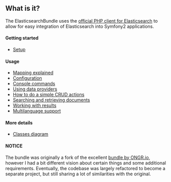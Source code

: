 ## What is it?

The ElasticsearchBundle uses the [official PHP client for Elasticsearch](https://www.elastic.co/guide/en/elasticsearch/client/php-api/current/index.html) to allow for easy integration of Elasticsearch into Symfony2 applications. 

#### Getting started
* [Setup](setup.md)

#### Usage
* [Mapping explained](mapping.md)
* [Configuration](configuration.md)
* [Console commands](commands.md)
* [Using data providers](dataproviders.md)
* [How to do a simple CRUD actions](crud.md)
* [Searching and retrieving documents](search.md)
* [Working with results](results.md)
* [Multilanguage support](i18n.md)

#### More details
* [Classes diagram](classes.md)

#### NOTICE
The bundle was originally a fork of the excellent [bundle by ONGR.io](https://github.com/ongr-io/ElasticsearchBundle), however I had a bit different vision about certain things and some additional requirements. Eventually, the codebase was largely refactored to become a separate project, but still sharing a lot of similarities with the original. 
